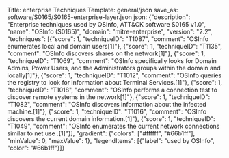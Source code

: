 Title: enterprise Techniques
Template: general/json
save_as: software/S0165/S0165-enterprise-layer.json
json: {"description": "Enterprise techniques used by OSInfo, ATT&CK software S0165 v1.0", "name": "OSInfo (S0165)", "domain": "mitre-enterprise", "version": "2.2", "techniques": [{"score": 1, "techniqueID": "T1087", "comment": "OSInfo enumerates local and domain users[1]"}, {"score": 1, "techniqueID": "T1135", "comment": "OSInfo discovers shares on the network[1]"}, {"score": 1, "techniqueID": "T1069", "comment": "OSInfo specifically looks for Domain Admins, Power Users, and the Administrators groups within the domain and locally[1]"}, {"score": 1, "techniqueID": "T1012", "comment": "OSInfo queries the registry to look for information about Terminal Services.[1]"}, {"score": 1, "techniqueID": "T1018", "comment": "OSInfo performs a connection test to discover remote systems in the network[1]"}, {"score": 1, "techniqueID": "T1082", "comment": "OSInfo discovers information about the infected machine.[1]"}, {"score": 1, "techniqueID": "T1016", "comment": "OSInfo discovers the current domain information.[1]"}, {"score": 1, "techniqueID": "T1049", "comment": "OSInfo enumerates the current network connections similar to  net use .[1]"}], "gradient": {"colors": ["#ffffff", "#66b1ff"], "minValue": 0, "maxValue": 1}, "legendItems": [{"label": "used by OSInfo", "color": "#66b1ff"}]}
